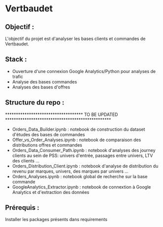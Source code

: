# Vertbaudet

## Objectif :

L'objectif du projet est d'analyser les bases clients et commandes de Vertbaudet.

## Stack :

* Ouverture d'une connexion Google Analytics/Python pour analyses de trafic 
* Analyse des bases commandes
* Analyses des bases d'offres

## Structure du repo :
************************************ TO BE UPDATED *************************************************
* Orders_Data_Builder.ipynb : notebook de construction du dataset d'études des bases de commandes
* Offer_vs_Order_Analyses.ipynb : notebook de comparaison des distributions offres et commandes
* Orders_Data_Consumer_Path.ipynb : notebook d'analyses des journey clients au sein de PSS: univers d'entrée, passages entre univers, LTV des clients ...
* Orders_Distribution_Client.ipynb : notebook d'analyse de distribution du revenu par marques, univers, des marques par univers ...
* Orders_Analyses.ipynb : notebook global de recherche sur la base commande
* GoogleAnalytics_Extractor.ipynb : notebook de connextion à Google Analytics et d'extraction des données

## Prérequis :

Installer les packages présents dans requirements
